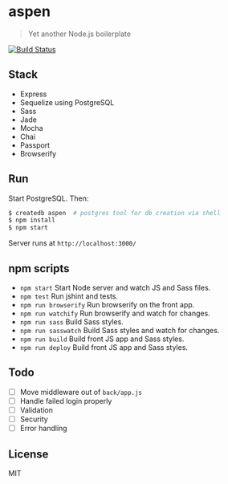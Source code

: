 # aspen

> Yet another Node.js boilerplate

[![Build Status](https://semaphoreci.com/api/v1/sirodoht/aspen/branches/master/badge.svg)](https://semaphoreci.com/sirodoht/aspen)

## Stack

* Express
* Sequelize using PostgreSQL
* Sass
* Jade
* Mocha
* Chai
* Passport
* Browserify

## Run

Start PostgreSQL. Then:

```sh
$ createdb aspen  # postgres tool for db creation via shell
$ npm install
$ npm start
```

Server runs at `http://localhost:3000/`

## npm scripts

* `npm start` Start Node server and watch JS and Sass files.
* `npm test` Run jshint and tests.
* `npm run browserify` Run browserify on the front app.
* `npm run watchify` Run browserify and watch for changes.
* `npm run sass` Build Sass styles.
* `npm run sasswatch` Build Sass styles and watch for changes.
* `npm run build` Build front JS app and Sass styles.
* `npm run deploy` Build front JS app and Sass styles.

## Todo

- [ ] Move middleware out of `back/app.js`
- [ ] Handle failed login properly
- [ ] Validation
- [ ] Security
- [ ] Error handling

## License

MIT
